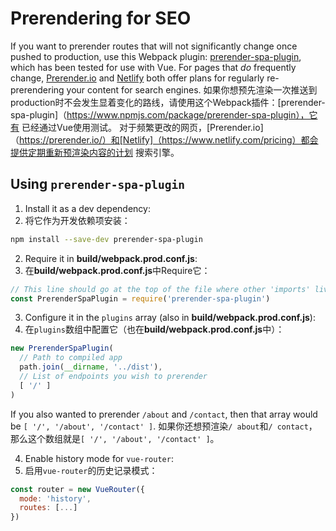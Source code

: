 # Prerendering for SEO

If you want to prerender routes that will not significantly change once pushed to production, use this Webpack plugin: [prerender-spa-plugin](https://www.npmjs.com/package/prerender-spa-plugin), which has been tested for use with Vue. For pages that _do_ frequently change, [Prerender.io](https://prerender.io/) and [Netlify](https://www.netlify.com/pricing) both offer plans for regularly re-prerendering your content for search engines.
如果你想预先渲染一次推送到production时不会发生显着变化的路线，请使用这个Webpack插件：[prerender-spa-plugin]（https://www.npmjs.com/package/prerender-spa-plugin），它有 已经通过Vue使用测试。 对于频繁更改的网页，[Prerender.io]（https://prerender.io/）和[Netlify]（https://www.netlify.com/pricing）都会提供定期重新预渲染内容的计划 搜索引擎。

## Using `prerender-spa-plugin`

1. Install it as a dev dependency:
1. 将它作为开发依赖项安装：

```bash
npm install --save-dev prerender-spa-plugin
```

2. Require it in **build/webpack.prod.conf.js**:
2. 在**build/webpack.prod.conf.js**中Require它：

```js
// This line should go at the top of the file where other 'imports' live in
const PrerenderSpaPlugin = require('prerender-spa-plugin')
```

3. Configure it in the `plugins` array (also in **build/webpack.prod.conf.js**):
3. 在`plugins`数组中配置它（也在**build/webpack.prod.conf.js**中）：

```js
new PrerenderSpaPlugin(
  // Path to compiled app
  path.join(__dirname, '../dist'),
  // List of endpoints you wish to prerender
  [ '/' ]
)
```

If you also wanted to prerender `/about` and `/contact`, then that array would be `[ '/', '/about', '/contact' ]`.
如果你还想预渲染`/ about`和`/ contact`，那么这个数组就是`[ '/', '/about', '/contact' ]`。

4. Enable history mode for `vue-router`:
4. 启用`vue-router`的历史记录模式：
```js
const router = new VueRouter({
  mode: 'history',
  routes: [...]
})
```
